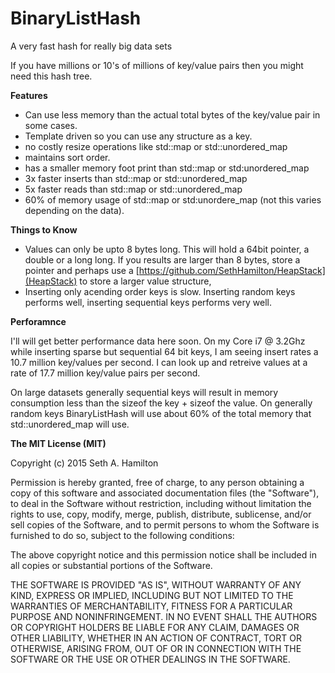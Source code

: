 # BinaryListHash

A very fast hash for really big data sets

If you have millions or 10's of millions of key/value pairs then you
might need this hash tree.

**Features**

- Can use less memory than the actual total bytes of the key/value pair in some cases.
- Template driven so you can use any structure as a key.
- no costly resize operations like std::map or std::unordered_map
- maintains sort order.
- has a smaller memory foot print than std::map or std:unordered_map
- 3x faster inserts than std::map or std::unordered_map
- 5x faster reads than std::map or std::unordered_map
- 60% of memory usage of std::map or std:unordere_map (not this varies depending on the data).

**Things to Know**

- Values can only be upto 8 bytes long. This will hold a 64bit pointer, a double or a long long. If you results are larger than 8 bytes, store a pointer and perhaps use a [https://github.com/SethHamilton/HeapStack](HeapStack) to store a larger value structure,
- Inserting only acending order keys is slow. Inserting random keys performs well, inserting sequential keys performs very well.

**Perforamnce**

I'll will get better performance data here soon. On my Core i7 @ 3.2Ghz while inserting sparse but sequential 64 bit keys, I am seeing insert rates a 10.7 million key/values per second. I can look up and retreive values at a rate of 17.7 million key/value pairs per second.

On large datasets generally sequential keys will result in memory consumption less than the sizeof the key + sizeof the value. On generally random keys BinaryListHash will use about 60% of the total memory that std::unordered_map will use.

**The MIT License (MIT)**

Copyright (c) 2015 Seth A. Hamilton

Permission is hereby granted, free of charge, to any person obtaining a copy
of this software and associated documentation files (the "Software"), to deal
in the Software without restriction, including without limitation the rights
to use, copy, modify, merge, publish, distribute, sublicense, and/or sell
copies of the Software, and to permit persons to whom the Software is
furnished to do so, subject to the following conditions:

The above copyright notice and this permission notice shall be included in
all copies or substantial portions of the Software.

THE SOFTWARE IS PROVIDED "AS IS", WITHOUT WARRANTY OF ANY KIND, EXPRESS OR
IMPLIED, INCLUDING BUT NOT LIMITED TO THE WARRANTIES OF MERCHANTABILITY,
FITNESS FOR A PARTICULAR PURPOSE AND NONINFRINGEMENT. IN NO EVENT SHALL THE
AUTHORS OR COPYRIGHT HOLDERS BE LIABLE FOR ANY CLAIM, DAMAGES OR OTHER
LIABILITY, WHETHER IN AN ACTION OF CONTRACT, TORT OR OTHERWISE, ARISING FROM,
OUT OF OR IN CONNECTION WITH THE SOFTWARE OR THE USE OR OTHER DEALINGS IN
THE SOFTWARE.

